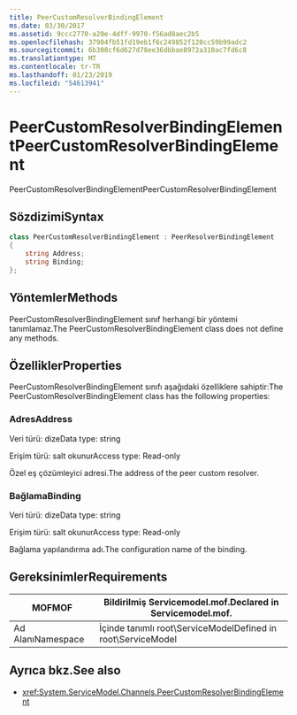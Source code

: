 ```yaml
---
title: PeerCustomResolverBindingElement
ms.date: 03/30/2017
ms.assetid: 9ccc2770-a20e-4dff-9970-f56ad8aec2b5
ms.openlocfilehash: 37984fb51fd19eb1f6c249852f120cc59b99adc2
ms.sourcegitcommit: 6b308cf6d627d78ee36dbbae8972a310ac7fd6c8
ms.translationtype: MT
ms.contentlocale: tr-TR
ms.lasthandoff: 01/23/2019
ms.locfileid: "54613941"
---
```

# <a name="peercustomresolverbindingelement"></a><span data-ttu-id="e193f-102">PeerCustomResolverBindingElement</span><span class="sxs-lookup"><span data-stu-id="e193f-102">PeerCustomResolverBindingElement</span></span>
<span data-ttu-id="e193f-103">PeerCustomResolverBindingElement</span><span class="sxs-lookup"><span data-stu-id="e193f-103">PeerCustomResolverBindingElement</span></span>  
  
## <a name="syntax"></a><span data-ttu-id="e193f-104">Sözdizimi</span><span class="sxs-lookup"><span data-stu-id="e193f-104">Syntax</span></span>  
```csharp
class PeerCustomResolverBindingElement : PeerResolverBindingElement
{  
    string Address;
    string Binding;
};
```  
  
## <a name="methods"></a><span data-ttu-id="e193f-105">Yöntemler</span><span class="sxs-lookup"><span data-stu-id="e193f-105">Methods</span></span>  
 <span data-ttu-id="e193f-106">PeerCustomResolverBindingElement sınıf herhangi bir yöntemi tanımlamaz.</span><span class="sxs-lookup"><span data-stu-id="e193f-106">The PeerCustomResolverBindingElement class does not define any methods.</span></span>  
  
## <a name="properties"></a><span data-ttu-id="e193f-107">Özellikler</span><span class="sxs-lookup"><span data-stu-id="e193f-107">Properties</span></span>  
 <span data-ttu-id="e193f-108">PeerCustomResolverBindingElement sınıfı aşağıdaki özelliklere sahiptir:</span><span class="sxs-lookup"><span data-stu-id="e193f-108">The PeerCustomResolverBindingElement class has the following properties:</span></span>  
  
### <a name="address"></a><span data-ttu-id="e193f-109">Adres</span><span class="sxs-lookup"><span data-stu-id="e193f-109">Address</span></span>  
 <span data-ttu-id="e193f-110">Veri türü: dize</span><span class="sxs-lookup"><span data-stu-id="e193f-110">Data type: string</span></span>  
  
 <span data-ttu-id="e193f-111">Erişim türü: salt okunur</span><span class="sxs-lookup"><span data-stu-id="e193f-111">Access type: Read-only</span></span>  
  
 <span data-ttu-id="e193f-112">Özel eş çözümleyici adresi.</span><span class="sxs-lookup"><span data-stu-id="e193f-112">The address of the peer custom resolver.</span></span>  
  
### <a name="binding"></a><span data-ttu-id="e193f-113">Bağlama</span><span class="sxs-lookup"><span data-stu-id="e193f-113">Binding</span></span>  
 <span data-ttu-id="e193f-114">Veri türü: dize</span><span class="sxs-lookup"><span data-stu-id="e193f-114">Data type: string</span></span>  
  
 <span data-ttu-id="e193f-115">Erişim türü: salt okunur</span><span class="sxs-lookup"><span data-stu-id="e193f-115">Access type: Read-only</span></span>  
  
 <span data-ttu-id="e193f-116">Bağlama yapılandırma adı.</span><span class="sxs-lookup"><span data-stu-id="e193f-116">The configuration name of the binding.</span></span>  
  
## <a name="requirements"></a><span data-ttu-id="e193f-117">Gereksinimler</span><span class="sxs-lookup"><span data-stu-id="e193f-117">Requirements</span></span>  
  
|<span data-ttu-id="e193f-118">MOF</span><span class="sxs-lookup"><span data-stu-id="e193f-118">MOF</span></span>|<span data-ttu-id="e193f-119">Bildirilmiş Servicemodel.mof.</span><span class="sxs-lookup"><span data-stu-id="e193f-119">Declared in Servicemodel.mof.</span></span>|  
|---------|-----------------------------------|  
|<span data-ttu-id="e193f-120">Ad Alanı</span><span class="sxs-lookup"><span data-stu-id="e193f-120">Namespace</span></span>|<span data-ttu-id="e193f-121">İçinde tanımlı root\ServiceModel</span><span class="sxs-lookup"><span data-stu-id="e193f-121">Defined in root\ServiceModel</span></span>|  
  
## <a name="see-also"></a><span data-ttu-id="e193f-122">Ayrıca bkz.</span><span class="sxs-lookup"><span data-stu-id="e193f-122">See also</span></span>
- <xref:System.ServiceModel.Channels.PeerCustomResolverBindingElement>
